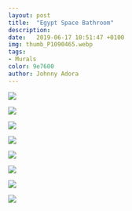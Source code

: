 ```yaml
---
layout: post
title:  "Egypt Space Bathroom"
description: 
date:   2019-06-17 10:51:47 +0100
img: thumb_P1090465.webp
tags: 
- Murals
color: 9e7600
author: Johnny Adora
---
```

![]({{site.baseurl}}/images/P1090465.jpg)

![]({{site.baseurl}}/images/P1090472.jpg)

![]({{site.baseurl}}/images/P1090446.jpg)

![]({{site.baseurl}}/images/P1090466.jpg)

![]({{site.baseurl}}/images/P1090442.jpg)

![]({{site.baseurl}}/images/P1090451c.jpg)

![]({{site.baseurl}}/images/P1090463.jpg)

![]({{site.baseurl}}/images/P1090452.jpg)